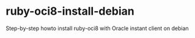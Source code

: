 ruby-oci8-install-debian
========================

Step-by-step howto install ruby-oci8 with Oracle instant client on debian
